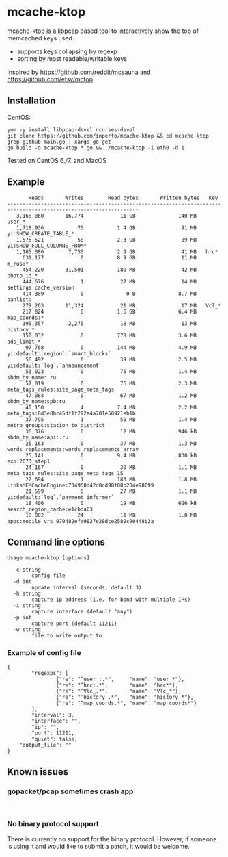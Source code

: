 

# mcache-ktop

mcache-ktop is a libpcap based tool to interactively show the top of memcached keys used.

 - supports keys collapsing by regexp
 - sorting by most readable/writable keys
 
Inspired by https://github.com/reddit/mcsauna and https://github.com/etsy/mctop

## Installation

CentOS: 
```
yum -y install libpcap-devel ncurses-devel
git clone https://github.com/inperfo/mcache-ktop && cd mcache-ktop
grep github main.go | xargs go get
go build -o mcache-ktop *.go && ./mcache-ktop -i eth0 -d 1 
```

Tested on CentOS 6.*/7.* and MacOS 

## Example
```
       Reads	   Writes        Read bytes	      Written bytes   Key
-----------------------------------------------------------------------------------------------------------------
   3,168,060       16,774            11 GB              140 MB   user_*
   1,718,936           75           1.4 GB               91 MB   yi:SHOW_CREATE_TABLE_*
   1,576,521           58           2.3 GB               89 MB   yi:SHOW_FULL_COLUMNS_FROM*
   1,185,086        7,755           2.9 GB               41 MB   hrc*
     631,177            0           8.9 GB               11 MB   m_rus:*
     454,220       31,501           180 MB               42 MB   photo_id_*
     444,676            1            27 MB               14 MB   settings:cache_version
     414,389            0              0 B              8.7 MB   banlist:
     279,263       11,324            21 MB               17 MB   Vcl_*
     217,824            0           1.6 GB              6.4 MB   map_coords:*
     195,357        2,275            18 MB               13 MB   history_*
     150,032            0           778 MB              3.6 MB   ads_limit_*
      97,768            0           144 MB              4.9 MB   yi:default:`region`.`smart_blocks`
      56,492            0            39 MB              2.5 MB   yi:default:`log`.`announcement`
      53,023            0            75 MB              1.4 MB   sbdm_by_name:.ru
      52,019            0            76 MB              2.3 MB   meta_tags_rules:site_page_meta_tags
      47,084            0            67 MB              1.2 MB   sbdm_by_name:spb:ru
      40,150            4           7.4 MB              2.2 MB   meta_tags:8d3e8bc45df1f292a4a701e50921eb1b
      37,795            1            50 MB              1.4 MB   metro_groups:station_to_district
      36,376            0            12 MB              946 kB   sbdm_by_name:api:.ru
      26,163            0            37 MB              1.3 MB   words_replacements:words_replacements_array
      25,141            0           9.4 MB              830 kB   exp:2073_step1
      24,167            0            30 MB              1.1 MB   meta_tags_rules:site_page_meta_tags_15
      22,694            1           183 MB              1.8 MB   LinksMEMCacheEngine:734950d42d8cd98f00b204e98099
      21,599            0            27 MB              1.1 MB   yi:default:`log`.`payment_informer`
      18,406            0            19 MB              626 kB   search_region_cache:e1cbda03
      18,002           24            11 MB              1.0 MB   apps:mobile_vrs_970482efa9827e28dce2589c90448b2a
```      

## Command line options

```
Usage mcache-ktop [options]:

  -c string
        config file
  -d int
        update interval (seconds, default 3)
  -h string
        capture ip address (i.e. for bond with multiple IPs)
  -i string
        capture interface (default "any")
  -p int
        capture port (default 11211)
  -w string
        file to write output to
```

### Example of config file
```
{
        "regexps": [
                {"re": "^user_:.*",     "name": "user_*"},
                {"re": "^hrc:.*",       "name": "hrc*"},
		        {"re": "^Vlc_.*",       "name": "Vlc_*"},
		        {"re": "^history_.*",   "name": "history_*"},
		        {"re": "^map_coords.*", "name": "map_coords*"}
        ],
        "interval": 3,
        "interface": "",
        "ip": "",
        "port": 11211,
        "quiet": false,
	"output_file": ""
}
```
## Known issues

### gopacket/pcap sometimes crash app
.

### No binary protocol support
There is currently no support for the binary protocol. However, if someone is using it and would like to submit a patch, it would be welcome.

